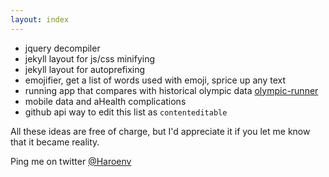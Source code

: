 ```yaml
---
layout: index
---
```

* jquery decompiler
* jekyll layout for js/css minifying
* jekyll layout for autoprefixing
* emojifier, get a list of words used with emoji, sprice up any text
* running app that compares with historical olympic data [olympic-runner](/olympic-runner)
* mobile data and aHealth complications
* github api way to edit this list as `contenteditable`

All these ideas are free of charge, but I'd appreciate it if you let me know that it became reality.

Ping me on twitter [@Haroenv](https://twitter.com/Haroenv)
